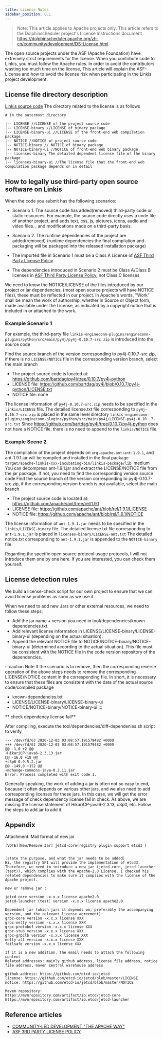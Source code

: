 ```yaml
---
title: License Notes
sidebar_position: 0.1
---
```


> Note: This article applies to Apache projects only.
>This article refers to the Dolphinscheduler project's License Instructions document https://dolphinscheduler.apache.org/zh-cn/community/development/DS-License.html

The open source projects under the ASF (Apache Foundation) have extremely strict requirements for the license. When you contribute code to Linkis, you must follow the Apache rules. In order to avoid the contributors wasting too much time on the license,
This article will explain the ASF-License and how to avoid the license risk when participating in the Linkis project development.

## License file directory description
[Linkis source code](https://github.com/apache/incubator-linkis) The directory related to the license is as follows
```shell script
# in the outermost directory

|-- LICENSE //LICENSE of the project source code
|-- LICENSE-binary //LICENSE of binary package
|-- LICENSE-binary-ui //LICENSE of the front-end web compilation package
|-- NOTICE //NOTICE of project source code
|-- NOTICE-binary // NOTICE of binary package
|-- NOTICE-binary-ui //NOTICE of front-end web binary package
|-- licenses-binary The detailed dependent license file of the binary package
|-- licenses-binary-ui //The license file that the front-end web compilation package depends on in detail

````


## How to legally use third-party open source software on Linkis

When the code you submit has the following scenarios:

- Scenario 1. The source code has added(removed) third-party code or static resources. For example, the source code directly uses a code file of another project, and adds text, css, js, pictures, icons, audio and video files. , and modifications made on a third-party basis.
- Scenario 2. The runtime dependencies of the project are added(removed) (runtime dependencies:the final compilation and packaging will be packaged into the released installation package)

- The imported file in Scenario 1 must be a Class A License of [ASF Third Party License Policy](https://apache.org/legal/resolved.html)
- The dependencies introduced in Scenario 2 must be Class A/Class B licenses in [ASF Third Party License Policy](https://apache.org/legal/resolved.html), not Class C licenses

We need to know the NOTICE/LICENSE of the files introduced by our project or jar dependencies, (most open source projects will have NOTICE files), these must be reflected in our project. In Apache's words, "Work" shall be mean the work of authorship, whether in Source or Object form, made available under the License, as indicated by a
copyright notice that is included in or attached to the work.

### Example Scenario 1
For example, the third-party file `linkis-engineconn-plugins/engineconn-plugins/python/src/main/py4j/py4j-0.10.7-src.zip` is introduced into the source code

Find the source branch of the version corresponding to py4j-0.10.7-src.zip, if there is no `LICENSE/NOTICE` file in the corresponding version branch, select the main branch
- The project source code is located at: https://github.com/bartdag/py4j/tree/0.10.7/py4j-python
- LICENSE file: https://github.com/bartdag/py4j/blob/0.10.7/py4j-python/LICENSE.txt
- NOTICE file: none

The license information of `py4j-0.10.7-src.zip` needs to be specified in the `linkis/LICENSE` file.
The detailed license.txt file corresponding to `py4j-0.10.7-src.zip` is placed in the same level directory `linkis-engineconn-plugins/engineconn-plugins/python/src/main/py4j/LICENSE-py4j-0.10 .7-src.txt`
Since https://github.com/bartdag/py4j/tree/0.10.7/py4j-python does not have a NOTICE file, there is no need to append to the `linkis/NOTICE` file.

### Example Scene 2

The compilation of the project depends on `org.apache.ant:ant:1.9.1`, and ant-1.9.1.jar will be compiled and installed in the final package `target/apache-linkis-xxx-incubating-bin/linkis-package/lib `medium
You can decompress ant-1.9.1.jar and extract the LICENSE/NOTICE file from the jar package. If not, you need to find the corresponding version source code
Find the source branch of the version corresponding to py4j-0.10.7-src.zip, if the corresponding version branch is not available, select the main branch
- The project source code is located at: https://github.com/apache/ant/tree/rel/1.9.1
- LICENSE file: https://github.com/apache/ant/blob/rel/1.9.1/LICENSE
- NOTICE file: https://github.com/apache/ant/blob/rel/1.9.1/NOTICE

The license information of `ant-1.9.1.jar` needs to be specified in the `linkis/LICENSE-binary` file.
The detailed license.txt file corresponding to `ant-1.9.1.jar` is placed in `licenses-binary/LICENSE-ant.txt`
The detailed notice.txt corresponding to `ant-1.9.1.jar` is appended to the `NOTICE-binary` file

Regarding the specific open source protocol usage protocols, I will not introduce them one by one here. If you are interested, you can check them yourself.

## License detection rules
We build a license-check script for our own project to ensure that we can avoid license problems as soon as we use it.

When we need to add new Jars or other external resources, we need to follow these steps:

* Add the jar name + version you need in tool/dependencies/known-dependencies.txt.
* Add relevant license information in LICENSE/LICENSE-binary/LICENSE-binary-ui (depending on the actual situation).
* Append the relevant NOTICE file to NOTICE/NOTICE-binary/NOTICE-binary-ui (determined according to the actual situation). This file must be consistent with the NOTICE file in the code version repository of the dependencies.

:::caution Note
If the scenario is to remove, then the corresponding reverse operation of the above steps needs to remove the corresponding LICENSE/NOTICE content in the corresponding file. In short, it is necessary to ensure that these files are consistent with the data of the actual source code/compiled package
- known-dependencies.txt
- LICENSE/LICENSE-binary/LICENSE-binary-ui
- NOTICE/NOTICE-binary/NOTICE-binary-ui
:::


** check dependency license fail**

After compiling, execute the tool/dependencies/diff-dependenies.sh script to verify
````
--- /dev/fd/63 2020-12-03 03:08:57.191579482 +0000
+++ /dev/fd/62 2020-12-03 03:08:57.191579482 +0000
@@ -1,0 +2 @@
+HikariCP-java6-2.3.13.jar
@@ -16,0 +18 @@
+c3p0-0.9.5.2.jar
@@ -149,0 +152 @@
+mchange-commons-java-0.2.11.jar
Error: Process completed with exit code 1.
````
Generally speaking, the work of adding a jar is often not so easy to end, because it often depends on various other jars, and we also need to add corresponding licenses for these jars.
In this case, we will get the error message of check dependency license fail in check. As above, we are missing the license statement of HikariCP-java6-2.3.13, c3p0, etc.
Follow the steps to add jar to add it.


## Appendix
Attachment: Mail format of new jar
````
[VOTE][New/Remove Jar] jetcd-core(registry plugin support etcd3 )


(state the purpose, and what the jar needs to be added) 
Hi, the registry SPI will provide the implementation of etcd3. Therefore, we need to introduce a new jar (jetcd-core, jetcd-launcher (test)), which complies with the Apache-2.0 License. I checked his related dependencies to make sure it complies with the license of the Apache project.

new or remove jar :

jetcd-core version -x.x.x license apache2.0
jetcd-launcher (test) version -x.x.x license apache2.0

Dependent jar (which jars it depends on, preferably the accompanying version, and the relevant license agreement):
grpc-core version -x.x.x license XXX
grpc-netty version -x.x.x license XXX
grpc-protobuf version -x.x.x license XXX
grpc-stub version -x.x.x license XXX
grpc-grpclb version -x.x.x license XXX
netty-all version -x.x.x license XXX
failsafe version -x.x.x license XXX

If it is a new addition, the email needs to attach the following content
Related addresses: mainly github address, license file address, notice file address, maven central warehouse address

github address: https://github.com/etcd-io/jetcd
license: https://github.com/etcd-io/jetcd/blob/master/LICENSE
notice: https://github.com/etcd-io/jetcd/blob/master/NOTICE

Maven repository:
https://mvnrepository.com/artifact/io.etcd/jetcd-core
https://mvnrepository.com/artifact/io.etcd/jetcd-launcher
````

## Reference articles
* [COMMUNITY-LED DEVELOPMENT "THE APACHE WAY"](https://apache.org/dev/licensing-howto.html)
* [ASF 3RD PARTY LICENSE POLICY](https://apache.org/legal/resolved.html)